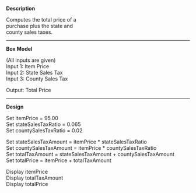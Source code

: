 **Description**

Computes the total price of a  
purchase plus the state and  
county sales taxes.

***********************

**Box Model**

(All inputs are given)  
Input 1: Item Price  
Input 2: State Sales Tax  
Input 3: County Sales Tax

Output: Total Price

***********************

**Design**

Set itemPrice = 95.00  
Set stateSalesTaxRatio = 0.065  
Set countySalesTaxRatio = 0.02

Set stateSalesTaxAmount = itemPrice * stateSalesTaxRatio  
Set countySalesTaxAmount = itemPrice * countySalesTaxRatio  
Set totalTaxAmount = stateSalesTaxAmount + countySalesTaxAmount  
Set totalPrice = itemPrice + totalTaxAmount

Display itemPrice  
Display totalTaxAmount  
Display totalPrice

